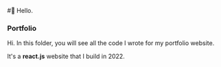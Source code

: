 #:volcano: Hello. 

### Portfolio

Hi. In this folder, you will see all the code I wrote for my portfolio website. 

It's a **react.js** website that I build in 2022. 
